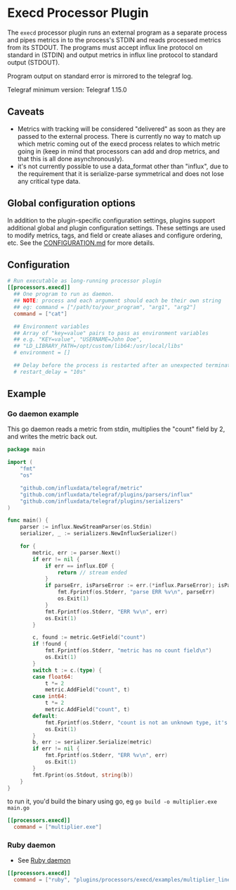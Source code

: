 # Execd Processor Plugin

The `execd` processor plugin runs an external program as a separate process and
pipes metrics in to the process's STDIN and reads processed metrics from its
STDOUT.  The programs must accept influx line protocol on standard in (STDIN)
and output metrics in influx line protocol to standard output (STDOUT).

Program output on standard error is mirrored to the telegraf log.

Telegraf minimum version: Telegraf 1.15.0

## Caveats

- Metrics with tracking will be considered "delivered" as soon as they are passed
  to the external process. There is currently no way to match up which metric
  coming out of the execd process relates to which metric going in (keep in mind
  that processors can add and drop metrics, and that this is all done
  asynchronously).
- it's not currently possible to use a data_format other than "influx", due to
  the requirement that it is serialize-parse symmetrical and does not lose any
  critical type data.

## Global configuration options <!-- @/docs/includes/plugin_config.md -->

In addition to the plugin-specific configuration settings, plugins support
additional global and plugin configuration settings. These settings are used to
modify metrics, tags, and field or create aliases and configure ordering, etc.
See the [CONFIGURATION.md][CONFIGURATION.md] for more details.

[CONFIGURATION.md]: ../../../docs/CONFIGURATION.md

## Configuration

```toml @sample.conf
# Run executable as long-running processor plugin
[[processors.execd]]
  ## One program to run as daemon.
  ## NOTE: process and each argument should each be their own string
  ## eg: command = ["/path/to/your_program", "arg1", "arg2"]
  command = ["cat"]

  ## Environment variables
  ## Array of "key=value" pairs to pass as environment variables
  ## e.g. "KEY=value", "USERNAME=John Doe",
  ## "LD_LIBRARY_PATH=/opt/custom/lib64:/usr/local/libs"
  # environment = []

  ## Delay before the process is restarted after an unexpected termination
  # restart_delay = "10s"
```

## Example

### Go daemon example

This go daemon reads a metric from stdin, multiplies the "count" field by 2,
and writes the metric back out.

```go
package main

import (
    "fmt"
    "os"

    "github.com/influxdata/telegraf/metric"
    "github.com/influxdata/telegraf/plugins/parsers/influx"
    "github.com/influxdata/telegraf/plugins/serializers"
)

func main() {
    parser := influx.NewStreamParser(os.Stdin)
    serializer, _ := serializers.NewInfluxSerializer()

    for {
        metric, err := parser.Next()
        if err != nil {
            if err == influx.EOF {
                return // stream ended
            }
            if parseErr, isParseError := err.(*influx.ParseError); isParseError {
                fmt.Fprintf(os.Stderr, "parse ERR %v\n", parseErr)
                os.Exit(1)
            }
            fmt.Fprintf(os.Stderr, "ERR %v\n", err)
            os.Exit(1)
        }

        c, found := metric.GetField("count")
        if !found {
            fmt.Fprintf(os.Stderr, "metric has no count field\n")
            os.Exit(1)
        }
        switch t := c.(type) {
        case float64:
            t *= 2
            metric.AddField("count", t)
        case int64:
            t *= 2
            metric.AddField("count", t)
        default:
            fmt.Fprintf(os.Stderr, "count is not an unknown type, it's a %T\n", c)
            os.Exit(1)
        }
        b, err := serializer.Serialize(metric)
        if err != nil {
            fmt.Fprintf(os.Stderr, "ERR %v\n", err)
            os.Exit(1)
        }
        fmt.Fprint(os.Stdout, string(b))
    }
}
```

to run it, you'd build the binary using go, eg `go build -o multiplier.exe
main.go`

```toml
[[processors.execd]]
  command = ["multiplier.exe"]
```

### Ruby daemon

- See [Ruby daemon](./examples/multiplier_line_protocol/multiplier_line_protocol.rb)

```toml
[[processors.execd]]
  command = ["ruby", "plugins/processors/execd/examples/multiplier_line_protocol/multiplier_line_protocol.rb"]
```

